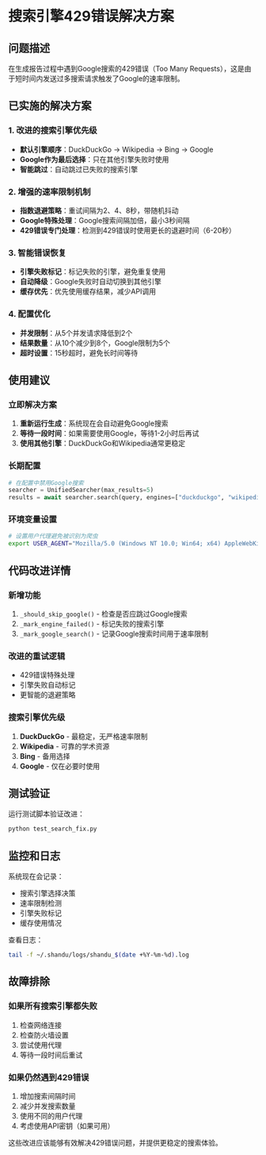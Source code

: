 # 搜索引擎429错误解决方案

## 问题描述
在生成报告过程中遇到Google搜索的429错误（Too Many Requests），这是由于短时间内发送过多搜索请求触发了Google的速率限制。

## 已实施的解决方案

### 1. 改进的搜索引擎优先级
- **默认引擎顺序**：DuckDuckGo → Wikipedia → Bing → Google
- **Google作为最后选择**：只在其他引擎失败时使用
- **智能跳过**：自动跳过已失败的搜索引擎

### 2. 增强的速率限制机制
- **指数退避策略**：重试间隔为2、4、8秒，带随机抖动
- **Google特殊处理**：Google搜索间隔加倍，最小3秒间隔
- **429错误专门处理**：检测到429错误时使用更长的退避时间（6-20秒）

### 3. 智能错误恢复
- **引擎失败标记**：标记失败的引擎，避免重复使用
- **自动降级**：Google失败时自动切换到其他引擎
- **缓存优先**：优先使用缓存结果，减少API调用

### 4. 配置优化
- **并发限制**：从5个并发请求降低到2个
- **结果数量**：从10个减少到8个，Google限制为5个
- **超时设置**：15秒超时，避免长时间等待

## 使用建议

### 立即解决方案
1. **重新运行生成**：系统现在会自动避免Google搜索
2. **等待一段时间**：如果需要使用Google，等待1-2小时后再试
3. **使用其他引擎**：DuckDuckGo和Wikipedia通常更稳定

### 长期配置
```python
# 在配置中禁用Google搜索
searcher = UnifiedSearcher(max_results=5)
results = await searcher.search(query, engines=["duckduckgo", "wikipedia"])
```

### 环境变量设置
```bash
# 设置用户代理避免被识别为爬虫
export USER_AGENT="Mozilla/5.0 (Windows NT 10.0; Win64; x64) AppleWebKit/537.36"
```

## 代码改进详情

### 新增功能
1. `_should_skip_google()` - 检查是否应跳过Google搜索
2. `_mark_engine_failed()` - 标记失败的搜索引擎
3. `_mark_google_search()` - 记录Google搜索时间用于速率限制

### 改进的重试逻辑
- 429错误特殊处理
- 引擎失败自动标记
- 更智能的退避策略

### 搜索引擎优先级
1. **DuckDuckGo** - 最稳定，无严格速率限制
2. **Wikipedia** - 可靠的学术资源
3. **Bing** - 备用选择
4. **Google** - 仅在必要时使用

## 测试验证

运行测试脚本验证改进：
```bash
python test_search_fix.py
```

## 监控和日志

系统现在会记录：
- 搜索引擎选择决策
- 速率限制检测
- 引擎失败标记
- 缓存使用情况

查看日志：
```bash
tail -f ~/.shandu/logs/shandu_$(date +%Y-%m-%d).log
```

## 故障排除

### 如果所有搜索引擎都失败
1. 检查网络连接
2. 检查防火墙设置
3. 尝试使用代理
4. 等待一段时间后重试

### 如果仍然遇到429错误
1. 增加搜索间隔时间
2. 减少并发搜索数量
3. 使用不同的用户代理
4. 考虑使用API密钥（如果可用）

这些改进应该能够有效解决429错误问题，并提供更稳定的搜索体验。
